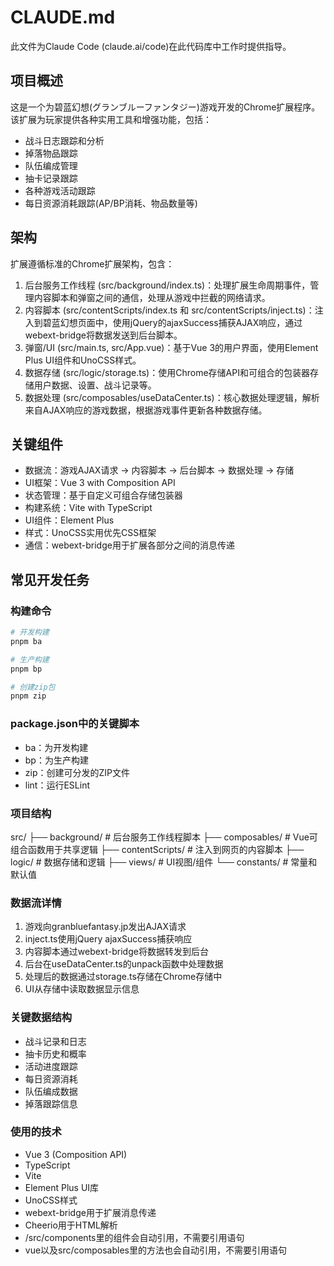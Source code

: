 # CLAUDE.md

此文件为Claude Code (claude.ai/code)在此代码库中工作时提供指导。

## 项目概述

这是一个为碧蓝幻想(グランブルーファンタジー)游戏开发的Chrome扩展程序。该扩展为玩家提供各种实用工具和增强功能，包括：
- 战斗日志跟踪和分析
- 掉落物品跟踪
- 队伍编成管理
- 抽卡记录跟踪
- 各种游戏活动跟踪
- 每日资源消耗跟踪(AP/BP消耗、物品数量等)

## 架构

扩展遵循标准的Chrome扩展架构，包含：

1. 后台服务工作线程 (src/background/index.ts)：处理扩展生命周期事件，管理内容脚本和弹窗之间的通信，处理从游戏中拦截的网络请求。
2. 内容脚本 (src/contentScripts/index.ts 和 src/contentScripts/inject.ts)：注入到碧蓝幻想页面中，使用jQuery的ajaxSuccess捕获AJAX响应，通过webext-bridge将数据发送到后台脚本。
3. 弹窗/UI (src/main.ts, src/App.vue)：基于Vue 3的用户界面，使用Element Plus UI组件和UnoCSS样式。
4. 数据存储 (src/logic/storage.ts)：使用Chrome存储API和可组合的包装器存储用户数据、设置、战斗记录等。
5. 数据处理 (src/composables/useDataCenter.ts)：核心数据处理逻辑，解析来自AJAX响应的游戏数据，根据游戏事件更新各种数据存储。

## 关键组件

- 数据流：游戏AJAX请求 → 内容脚本 → 后台脚本 → 数据处理 → 存储
- UI框架：Vue 3 with Composition API
- 状态管理：基于自定义可组合存储包装器
- 构建系统：Vite with TypeScript
- UI组件：Element Plus
- 样式：UnoCSS实用优先CSS框架
- 通信：webext-bridge用于扩展各部分之间的消息传递

## 常见开发任务

### 构建命令
```bash
# 开发构建
pnpm ba

# 生产构建
pnpm bp

# 创建zip包
pnpm zip
```

### package.json中的关键脚本

- ba：为开发构建
- bp：为生产构建
- zip：创建可分发的ZIP文件
- lint：运行ESLint

### 项目结构

src/
├── background/         # 后台服务工作线程脚本
├── composables/        # Vue可组合函数用于共享逻辑
├── contentScripts/     # 注入到网页的内容脚本
├── logic/             # 数据存储和逻辑
├── views/             # UI视图/组件
└── constants/         # 常量和默认值

### 数据流详情

1. 游戏向granbluefantasy.jp发出AJAX请求
2. inject.ts使用jQuery ajaxSuccess捕获响应
3. 内容脚本通过webext-bridge将数据转发到后台
4. 后台在useDataCenter.ts的unpack函数中处理数据
5. 处理后的数据通过storage.ts存储在Chrome存储中
6. UI从存储中读取数据显示信息

### 关键数据结构

- 战斗记录和日志
- 抽卡历史和概率
- 活动进度跟踪
- 每日资源消耗
- 队伍编成数据
- 掉落跟踪信息

### 使用的技术

- Vue 3 (Composition API)
- TypeScript
- Vite
- Element Plus UI库
- UnoCSS样式
- webext-bridge用于扩展消息传递
- Cheerio用于HTML解析
- /src/components里的组件会自动引用，不需要引用语句
- vue以及src/composables里的方法也会自动引用，不需要引用语句
